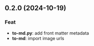 ## 0.2.0 (2024-10-19)

### Feat

- **to-md.py**: add front matter metadata
- **to-md**: import image urls
